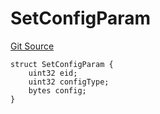 # SetConfigParam
[Git Source](https://github.com/malda-protocol/malda-lending/blob/413dc9221d099e8e0b7a9a3f94769f4666aaf31b/src\interfaces\external\layerzero\v2\IMessageLibManager.sol)


```solidity
struct SetConfigParam {
    uint32 eid;
    uint32 configType;
    bytes config;
}
```

